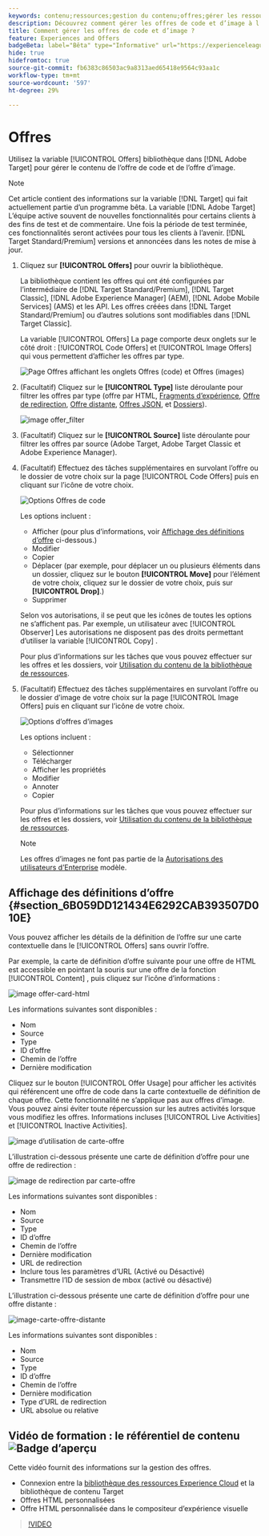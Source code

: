 ```yaml
---
keywords: contenu;ressources;gestion du contenu;offres;gérer les ressources;accès au mode de sélection;mode de sélection
description: Découvrez comment gérer les offres de code et d’image à l’aide de la bibliothèque d’offres.
title: Comment gérer les offres de code et d’image ?
feature: Experiences and Offers
badgeBeta: label="Bêta" type="Informative" url="https://experienceleague.adobe.com/docs/target/using/introduction/intro.html#beta newtab=true?lang=fr" tooltip="Quelles sont les fonctionnalités bêta dans  [!DNL Adobe Target] ?"
hide: true
hidefromtoc: true
source-git-commit: fb6383c86503ac9a8313aed65418e9564c93aa1c
workflow-type: tm+mt
source-wordcount: '597'
ht-degree: 29%

---
```


# Offres

Utilisez la variable [!UICONTROL Offers] bibliothèque dans [!DNL Adobe Target] pour gérer le contenu de l’offre de code et de l’offre d’image.

>[!NOTE]
>
>Cet article contient des informations sur la variable [!DNL Target] qui fait actuellement partie d’un programme bêta. La variable [!DNL Adobe Target] L’équipe active souvent de nouvelles fonctionnalités pour certains clients à des fins de test et de commentaire. Une fois la période de test terminée, ces fonctionnalités seront activées pour tous les clients à l’avenir. [!DNL Target Standard/Premium] versions et annoncées dans les notes de mise à jour.

1. Cliquez sur **[!UICONTROL Offers]** pour ouvrir la bibliothèque.

   La bibliothèque contient les offres qui ont été configurées par l’intermédiaire de [!DNL Target Standard/Premium], [!DNL Target Classic], [!DNL Adobe Experience Manager] (AEM), [!DNL Adobe Mobile Services] (AMS) et les API. Les offres créées dans [!DNL Target Standard/Premium] ou d’autres solutions sont modifiables dans [!DNL Target Classic].

   La variable [!UICONTROL Offers] La page comporte deux onglets sur le côté droit : [!UICONTROL Code Offers] et [!UICONTROL Image Offers] qui vous permettent d’afficher les offres par type.

   ![Page Offres affichant les onglets Offres (code) et Offres (images)](/help/main/c-experiences/c-manage-content/assets/offers-page.png)

1. (Facultatif) Cliquez sur le **[!UICONTROL Type]** liste déroulante pour filtrer les offres par type (offre par HTML, [Fragments d’expérience](/help/main/c-experiences/c-manage-content/aem-experience-fragments.md), [Offre de redirection](/help/main/c-experiences/c-manage-content/offer-redirect.md), [Offre distante](/help/main/c-experiences/c-manage-content/about-remote-offers.md), [Offres JSON](/help/main/c-experiences/c-manage-content/create-json-offer.md), et [Dossiers](/help/main/c-experiences/c-manage-content/create-content-folder.md)).

   ![image offer_filter](assets/offers_filter.png)

1. (Facultatif) Cliquez sur le **[!UICONTROL Source]** liste déroulante pour filtrer les offres par source (Adobe Target, Adobe Target Classic et Adobe Experience Manager).

1. (Facultatif) Effectuez des tâches supplémentaires en survolant l’offre ou le dossier de votre choix sur la page [!UICONTROL Code Offers] puis en cliquant sur l’icône de votre choix.

   ![Options Offres de code](assets/offer-picker-large.png)

   Les options incluent :

   * Afficher (pour plus d’informations, voir [Affichage des définitions d’offre](#section_6B059DD121434E6292CAB393507D010E) ci-dessous.)
   * Modifier
   * Copier
   * Déplacer (par exemple, pour déplacer un ou plusieurs éléments dans un dossier, cliquez sur le bouton **[!UICONTROL Move]** pour l’élément de votre choix, cliquez sur le dossier de votre choix, puis sur **[!UICONTROL Drop]**.)
   * Supprimer

   Selon vos autorisations, il se peut que les icônes de toutes les options ne s’affichent pas. Par exemple, un utilisateur avec [!UICONTROL Observer] Les autorisations ne disposent pas des droits permettant d’utiliser la variable [!UICONTROL Copy] .

   Pour plus d’informations sur les tâches que vous pouvez effectuer sur les offres et les dossiers, voir [Utilisation du contenu de la bibliothèque de ressources](/help/main/c-experiences/c-manage-content/assets-working.md).

1. (Facultatif) Effectuez des tâches supplémentaires en survolant l’offre ou le dossier d’image de votre choix sur la page [!UICONTROL Image Offers] puis en cliquant sur l’icône de votre choix.

   ![Options d’offres d’images](/help/main/c-experiences/c-manage-content/assets/image-offers-icons.png)

   Les options incluent :

   * Sélectionner
   * Télécharger
   * Afficher les propriétés
   * Modifier
   * Annoter
   * Copier

   Pour plus d’informations sur les tâches que vous pouvez effectuer sur les offres et les dossiers, voir [Utilisation du contenu de la bibliothèque de ressources](/help/main/c-experiences/c-manage-content/assets-working.md).

   >[!NOTE]
   >
   >Les offres d’images ne font pas partie de la [Autorisations des utilisateurs d’Enterprise](/help/main/administrating-target/c-user-management/property-channel/property-channel.md) modèle.


## Affichage des définitions d’offre {#section_6B059DD121434E6292CAB393507D010E}

Vous pouvez afficher les détails de la définition de l’offre sur une carte contextuelle dans le [!UICONTROL Offers] sans ouvrir l’offre.

Par exemple, la carte de définition d’offre suivante pour une offre de HTML est accessible en pointant la souris sur une offre de la fonction [!UICONTROL Content] , puis cliquez sur l’icône d’informations :

![image offer-card-html](assets/offer-card-html.png)

Les informations suivantes sont disponibles :

* Nom
* Source
* Type
* ID d’offre
* Chemin de l’offre
* Dernière modification

Cliquez sur le bouton [!UICONTROL Offer Usage] pour afficher les activités qui référencent une offre de code dans la carte contextuelle de définition de chaque offre. Cette fonctionnalité ne s’applique pas aux offres d’image. Vous pouvez ainsi éviter toute répercussion sur les autres activités lorsque vous modifiez les offres. Informations incluses [!UICONTROL Live Activities] et [!UICONTROL Inactive Activities].

![image d’utilisation de carte-offre](assets/offer-card-usage.png)

L’illustration ci-dessous présente une carte de définition d’offre pour une offre de redirection :

![image de redirection par carte-offre](assets/offer-card-redirect.png)

Les informations suivantes sont disponibles :

* Nom
* Source
* Type
* ID d’offre
* Chemin de l’offre
* Dernière modification
* URL de redirection
* Inclure tous les paramètres d’URL (Activé ou Désactivé)
* Transmettre l’ID de session de mbox (activé ou désactivé)

L’illustration ci-dessous présente une carte de définition d’offre pour une offre distante :

![image-carte-offre-distante](assets/offer-card-remote.png)

Les informations suivantes sont disponibles :

* Nom
* Source
* Type
* ID d’offre
* Chemin de l’offre
* Dernière modification
* Type d’URL de redirection
* URL absolue ou relative

## Vidéo de formation : le référentiel de contenu ![Badge d’aperçu](/help/main/assets/overview.png)

Cette vidéo fournit des informations sur la gestion des offres.

* Connexion entre la [bibliothèque des ressources Experience Cloud](https://experienceleague.adobe.com/docs/core-services/interface/assets/creative-cloud.html) et la bibliothèque de contenu Target
* Offres HTML personnalisées
* Offre HTML personnalisée dans le compositeur d’expérience visuelle

>[!VIDEO](https://video.tv.adobe.com/v/17387)